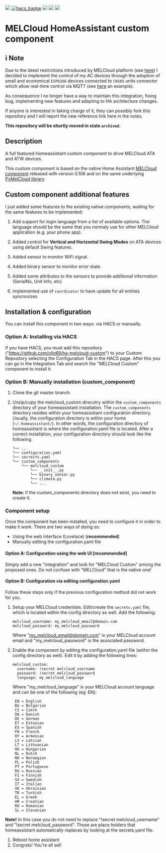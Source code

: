 [![](https://img.shields.io/github/release/ollo69/ha-melcloud-custom/all.svg?style=for-the-badge)](https://github.com/ollo69/ha-melcloud-custom/releases)
[![hacs_badge](https://img.shields.io/badge/HACS-Custom-orange.svg?style=for-the-badge)](https://github.com/hacs/integration)
[![](https://img.shields.io/github/license/ollo69/ha-melcloud-custom?style=for-the-badge)](LICENSE)
[![](https://img.shields.io/badge/MAINTAINER-%40ollo69-red?style=for-the-badge)](https://github.com/ollo69)
[![](https://img.shields.io/badge/COMMUNITY-FORUM-success?style=for-the-badge)](https://community.home-assistant.io)

# MELCloud HomeAssistant custom component

## ℹ️ Note
Due to the latest restrictions introduced by MELCloud platform (see [here](https://github.com/ollo69/ha-melcloud-custom/issues/13)) I decided to implement the control of my AC devices through the adoption of small and economical `ESP8266` devices connected to `CN105` units connector which allow real-time control via MQTT (see [here](https://github.com/dzungpv/mitsubishi2MQTT) an example).

As consequence I no longer have a way to maintain this integration, fixing bug, implementing new features and adapting to HA architecture changes.

If anyone is interested in taking charge of it, they can possibly fork this repository and I will report the new reference link here in the notes.

**This repository will be shortly moved in state `archived`.**

## Description
A full featured Homeassistant custom component to drive MELCloud ATA and ATW devices.

This custom component is based on the native Home Assistant [MELCloud component](https://github.com/home-assistant/core/tree/dev/homeassistant/components/melcloud) released with version 0.106 and on the same underlying [PyMelCloud library](https://github.com/vilppuvuorinen/pymelcloud).

## Custom component additional features
I just added some features to the existing native components, waiting for the same features to be implemented:

1. Add support for login language from a list of available options. The language should be the same that you normaly use for other MELCloud application (e.g. your phone app).

1. Added control for **Vertical and Horizontal Swing Modes** on ATA devices using default Swing features.

1. Added sensor to monitor WiFi signal.

1. Added binary sensor to monitor error state.

1. Added some attributes to the sensors to provide additional information (SerialNo, Unit Info, etc)

1. Implemented use of `coordinator` to have update for all entities syncronizes

## Installation & configuration
You can install this component in two ways: via HACS or manually.

### Option A: Installing via HACS
If you have HACS, you must add this repository ("https://github.com/ollo69/ha-melcloud-custom") to your Custom Repository selecting the Configuration Tab in the HACS page.
After this you can go in the Integration Tab and search the "MELCloud Custom" component to install it.

### Option B: Manually installation (custom_component)
1. Clone the git master branch.
1. Unzip/copy the melcloud_custom direcotry within the `custom_components` directory of your homeassistant installation.
The `custom_components` directory resides within your homeassistant configuration directory.
Usually, the configuration directory is within your home (`~/.homeassistant/`).
In other words, the configuration directory of homeassistant is where the configuration.yaml file is located.
After a correct installation, your configuration directory should look like the following.
    ```
    └── ...
    └── configuration.yaml
    └── secrects.yaml
    └── custom_components
        └── melcloud_custom
            └── __init__.py
            └── binary_sensor.py
            └── climate.py
            └── ...
    ```

    **Note**: if the custom_components directory does not exist, you need to create it.

### Component setup
Once the component has been installed, you need to configure it in order to make it work.
There are two ways of doing so:
- Using the web interface (Lovelace) [**recommended**]
- Manually editing the configuration.yaml file

#### Option A: Configuration using the web UI [recommended]
Simply add a new "integration" and look for "MELCloud Custom" among the proposed ones. Do not confuse with "MELCloud" that is the native one!

#### Option B: Configuration via editing configuration.yaml
Follow these steps only if the previous configuration method did not work for you.

1. Setup your MELCloud credentials. Edit/create the `secrets.yaml` file,
 which is located within the config directory as well. Add the following:

     ```
    melcloud_username: my_melcloud_email@domain.com
    melcloud_password: my_melcloud_password
    ```

    Where "my_melcloud_email@domain.com" is your MELCloud account email and "my_melcloud_password" is the associated password.

1. Enable the component by editing the configuration.yaml file (within the config directory as well).
Edit it by adding the following lines:
    ```
    melcloud_custom:
      username: !secret melcloud_username
      password: !secret melcloud_password
      language: my_melcloud_language
    ```

    Where "my_melcloud_language" is your MELCloud account language and can be one of the following (eg: EN):

        EN = English
        BG = Bulgarian
        CS = Czech
        DA = Danish
        DE = German
        ET = Estonian
        ES = Spanish
        FR = French
        HY = Armenian
        LV = Latvian
        LT = Lithuanian
        HU = Hungarian
        NL = Dutch
        NO = Norwegian
        PL = Polish
        PT = Portuguese
        RU = Russian
        FI = Finnish
        SV = Swedish
        IT = Italian
        UK = Ukrainian
        TR = Turkish
        EL = Greek
        HR = Croatian
        RO = Romanian
        SL = Slovenian

**Note!** In this case you do not need to replace "!secret melcloud_username" and "!secret melcloud_password".
Those are place holders that homeassistant automatically replaces by looking at the secrets.yaml file.

1. Reboot home assistant
1. Congrats! You're all set!

